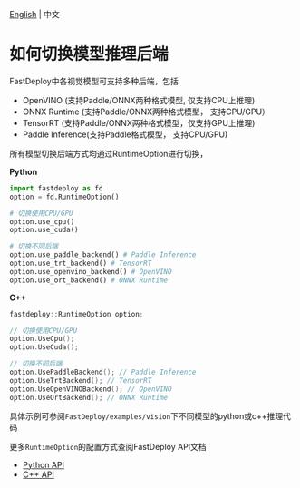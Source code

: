 
[English](../../en/faq/how_to_change_backend.md) | 中文

# 如何切换模型推理后端

FastDeploy中各视觉模型可支持多种后端，包括
- OpenVINO (支持Paddle/ONNX两种格式模型, 仅支持CPU上推理)
- ONNX Runtime (支持Paddle/ONNX两种格式模型， 支持CPU/GPU）
- TensorRT (支持Paddle/ONNX两种格式模型，仅支持GPU上推理)
- Paddle Inference(支持Paddle格式模型， 支持CPU/GPU)

所有模型切换后端方式均通过RuntimeOption进行切换，

**Python**
```python
import fastdeploy as fd
option = fd.RuntimeOption()

# 切换使用CPU/GPU
option.use_cpu()
option.use_cuda()

# 切换不同后端
option.use_paddle_backend() # Paddle Inference
option.use_trt_backend() # TensorRT
option.use_openvino_backend() # OpenVINO
option.use_ort_backend() # ONNX Runtime

```

**C++**
```C++
fastdeploy::RuntimeOption option;

// 切换使用CPU/GPU
option.UseCpu();
option.UseCuda();

// 切换不同后端
option.UsePaddleBackend(); // Paddle Inference
option.UseTrtBackend(); // TensorRT
option.UseOpenVINOBackend(); // OpenVINO
option.UseOrtBackend(); // ONNX Runtime
```

具体示例可参阅`FastDeploy/examples/vision`下不同模型的python或c++推理代码

更多`RuntimeOption`的配置方式查阅FastDeploy API文档
- [Python API]()
- [C++ API]()
